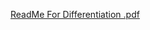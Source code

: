 [ReadMe For Differentiation .pdf](https://github.com/BenjaminWills/Bens-Maths-Library/files/9439776/ReadMe.For.Differentiation.pdf)
